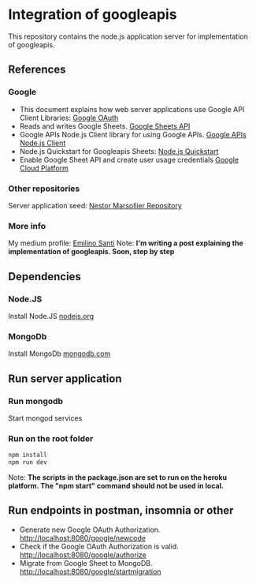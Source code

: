 # Integration of googleapis

This repository contains the node.js application server for implementation of googleapis.

## References

### Google

+ This document explains how web server applications use Google API Client Libraries: [Google OAuth](https://developers.google.com/identity/protocols/oauth2/web-server)
+ Reads and writes Google Sheets. [Google Sheets API](https://developers.google.com/sheets/api/reference/rest)
+ Google APIs Node.js Client library for using Google APIs. [Google APIs Node.js Client](https://www.npmjs.com/package/googleapis)
+ Node.js Quickstart for Googleapis Sheets: [Node.js Quickstart](https://developers.google.com/people/quickstart/nodejs)
+ Enable Google Sheet API and create user usage credentials [Google Cloud Platform](https://console.cloud.google.com/)

### Other repositories

Server application seed: [Nestor Marsollier Repository](https://github.com/nmarsollier/ecommerce)

### More info

My medium profile: [Emilino Santi](https://medium.com/@losantiemi)
Note: **I'm writing a post explaining the implementation of googleapis. Soon, step by step**

## Dependencies

### Node.JS

Install Node.JS [nodejs.org](https://nodejs.org/en/)

### MongoDb

Install MongoDb [mongodb.com](https://docs.mongodb.com/manual/installation/)

## Run server application

### Run mongodb

Start mongod services

### Run on the root folder

```bash
npm install
npm run dev
```

Note: **The scripts in the package.json are set to run on the heroku platform. The "npm start" command should not be used in local.**

## Run endpoints in postman, insomnia or other

+ Generate new Google OAuth Authorization. [http://localhost:8080/google/newcode](http://localhost:8080/google/newcode)
+ Check if the Google OAuth Authorization is valid. [http://localhost:8080/google/authorize](http://localhost:8080/google/authorize)
+ Migrate from Google Sheet to MongoDB. [http://localhost:8080/google/startmigration](http://localhost:8080/google/startmigration)
